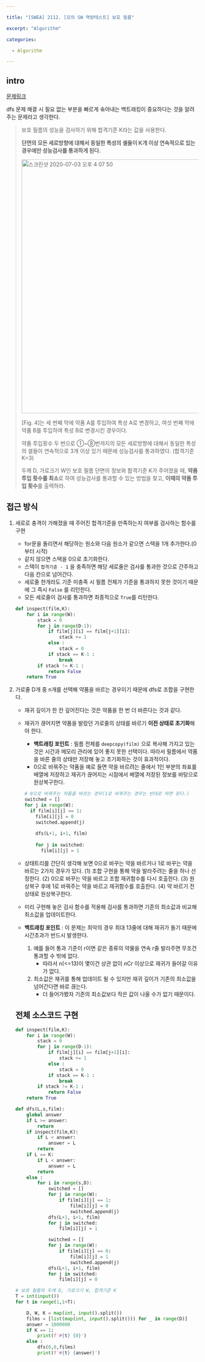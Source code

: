 ```yaml
---

title: "[SWEA] 2112. [모의 SW 역량테스트] 보호 필름"

excerpt: "Algorithm"

categories:

  - Algorithm

---
```




## intro

[문제링크](https://swexpertacademy.com/main/code/problem/problemDetail.do?contestProbId=AV5V1SYKAaUDFAWu&categoryId=AV5V1SYKAaUDFAWu&categoryType=CODE)

dfs 문제 해결 시 필요 없는 부분을 빠르게 솎아내는 백트래킹이 중요하다는 것을 알려주는 문제라고 생각한다. 

> 보호 필름의 성능을 검사하기 위해 합격기준 K라는 값을 사용한다.
>
> **단면의 모든 세로방향에 대해서 동일한 특성의 셀들이 K개 이상 연속적으로 있는 경우에만 성능검사를 통과하게 된다.**
>
> <img width="663" alt="스크린샷 2020-07-03 오후 4 07 50" src="https://user-images.githubusercontent.com/53211781/86441577-68650500-bd47-11ea-87f5-171f6619938f.png">
>
> [Fig. 4]는 세 번째 막에 약품 A를 투입하여 특성 A로 변경하고, 여섯 번째 막에 약품 B를 투입하여 특성 B로 변경시킨 경우이다.
>
> 약품 투입횟수 두 번으로 ①~⑧번까지의 모든 세로방향에 대해서 동일한 특성의 셀들이 연속적으로 3개 이상 있기 때문에 성능검사를 통과하였다. (합격기준 K=3)
>
> 두께 D, 가로크기 W인 보호 필름 단면의 정보와 합격기준 K가 주어졌을 때, **약품 투입 횟수를 최소**로 하여 성능검사를 통과할 수 있는 방법을 찾고, **이때의 약품 투입 횟수**를 출력하라. 



## 접근 방식

1. 세로로 충격이 가해졌을 때 주어진 합격기준을 만족하는지 여부를 검사하는 함수를 구현

   - for문을 돌리면서 해당하는 원소와 다음 원소가 같으면 스택을 1개 추가한다.(0부터 시작)
   - 같지 않으면 스택을 0으로 초기화한다.
   - 스택이 `합격기준 - 1` 을 충족하면 해당 세로줄은 검사를 통과한 것으로 간주하고 다음 칸으로 넘어간다. 
   - 세로줄 한개라도 기준 미충족 시 필름 전체가 기준을 통과하지 못한 것이기 때문에 그 즉시 `False` 를 리턴한다.
   - 모든 세로줄이 검사를 통과하면 최종적으로 `True`를 리턴한다.

   ```python
   def inspect(film,K):
       for i in range(W):
           stack = 0
           for j in range(D-1):
               if film[j][i] == film[j+1][i]:
                   stack += 1
               else :
                   stack = 0
               if stack == K-1 :
                   break
           if stack != K-1 :
               return False
       return True
   ```

2. 가로줄 D개 중 n개를 선택해 약품을 바르는 경우이기 때문에 dfs로 조합을 구현한다. 

   - 재귀 깊이가 한 칸 깊어진다는 것은 약품을 한 번 더 바른다는 것과 같다. 

   - 재귀가 끊어지면 약품을 발랐던 가로줄의 상태를 바르기 **이전 상태로 초기화**해야 한다.

     - **백트래킹 포인트** : 필름 전체를 `deepcopy(film)` 으로 복사해 가지고 있는 것은 시간과 메모리 관리에 있어 좋지 못한 선택이다. 따라서 필름에서 약품을 바른 줄의 상태만 저장해 놓고 초기화하는 것이 효과적이다. 
     - 0으로 바꿔주는 약품을 예로 들면 약을 바르려는 줄에서 1인 부분의 좌표를 배열에 저장하고 재귀가 끊어지는 시점에서 배열에 저장된 정보를 바탕으로 원상복구한다. 

     ```python
     # 0으로 바꿔주는 약품을 바르는 경우(1로 바꿔주는 경우는 반대로 하면 된다.)
     switched = []
     for j in range(W):
       if film[i][j] == 1:
         film[i][j] = 0
         switched.append(j)
         
         dfs(L+1, i+1, film)
         
         for j in switched:
           film[i][j] = 1
     ```

   - 상태트리를 간단히 생각해 보면 0으로 바꾸는 약을 바르거나 1로 바꾸는 약을 바르는 2가지 경우가 있다.
   (1) 조합 구현을 통해 약을 발라주려는 줄을 하나 선정한다.
   (2) 0으로 바꾸는 약을 바르고 조합 재귀함수를 다시 호출한다.
   (3) 원상복구 후에 1로 바꿔주는 약을 바르고 재귀함수를 호출한다.
   (4) 약 바르기 전 상태로 원상복구한다.

   - 미리 구현해 놓은 검사 함수를 적용해 검사를 통과하면 기존의 최소값과 비교해 최소값을 업데이트한다. 
   - **백트래킹 포인트** : 이 문제는 최악의 경우 최대 13줄에 대해 재귀가 돌기 때문에 시간초과가 반드시 발생한다. 
     1. 예를 들어 통과 기준이 r이면 같은 종류의 약물을 연속 r줄 발라주면 무조건 통과할 수 밖에 없다. 
        - 따라서 n(<=13)이 몇이건 상관 없이  *n*C*r* 이상으로 재귀가 들어갈 이유가 없다. 
     2. 최소값은 재귀를 통해 업데이트 될 수 있지만 재귀 깊이가 기존의 최소값을 넘어간다면 바로 끊는다. 
        - 더 들어가봤자 기존의 최소값보다 작은 값이 나올 수가 없기 때문이다. 

   

   ## 전체 소스코드 구현

   ```python
   def inspect(film,K):
       for i in range(W):
           stack = 0
           for j in range(D-1):
               if film[j][i] == film[j+1][i]:
                   stack += 1
               else :
                   stack = 0
               if stack == K-1 :
                   break
           if stack != K-1 :
               return False
       return True
   
   def dfs(L,s,film):
       global answer
       if L >= answer:
           return
       if inspect(film,K):
           if L < answer:
               answer = L
           return
       if L == K:
           if L < answer:
               answer = L
           return
       else :
           for i in range(s,D):
               switched = []
               for j in range(W):
                   if film[i][j] == 1:
                       film[i][j] = 0
                       switched.append(j)
               dfs(L+1, i+1, film)
               for j in switched:
                   film[i][j] = 1
   
               switched = []
               for j in range(W):
                   if film[i][j] == 0:
                       film[i][j] = 1
                       switched.append(j)
               dfs(L+1, i+1, film)
               for j in switched:
                   film[i][j] = 0
   
   # 보호 필름의 두께 D, 가로크기 W, 합격기준 K
   T = int(input())
   for t in range(1,1+T):
   
       D, W, K = map(int, input().split())
       films = [list(map(int, input().split())) for _ in range(D)]
       answer = 1000000
       if K == 1:
           print(f'#{t} {0}')
       else :
           dfs(0,0,films)
           print(f'#{t} {answer}')
   ```

   

   